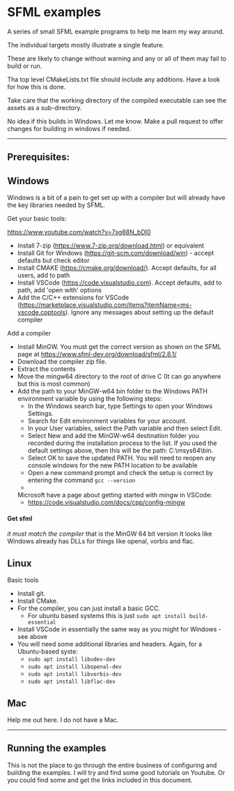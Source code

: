 # SFML examples

A series of small SFML example programs to help me learn my way around.

The individual targets mostly illustrate a single feature.

These are likely to change without warning and any or all of them may fail to build or run.

Tha top level CMakeLists.txt file should include any additions. Have a look for how this is done.

Take care that the working directory of the compiled executable can see the assets as a sub-directory.

No idea if this builds in Windows. Let me know. Make a pull request to offer changes for building in windows if needed.

---

## Prerequisites:

## Windows

Windows is a bit of a pain to get set up with a compiler but will already have the key libraries needed by SFML.

Get your basic tools:

https://www.youtube.com/watch?v=7sg88N_bDI0

- Install 7-zip (https://www.7-zip.org/download.html) or equivalent
- Install Git for Windows (https://git-scm.com/download/win) - accept defaults but check editor
- Install CMAKE (https://cmake.org/download/). Accept defaults, for all users, add to path
- Install VSCode (https://code.visualstudio.com). Accept defaults, add to path, add 'open with' options
- Add the C/C++ extensions for VSCode (https://marketplace.visualstudio.com/items?itemName=ms-vscode.cpptools). Ignore
  any messages about setting up the default compiler

Add a compiler

- Install MinGW. You must get the correct version as shown on the SFML page
  at https://www.sfml-dev.org/download/sfml/2.6.1/
- Download the compiler zip file.
- Extract the contents
- Move the mingw64 directory to the root of drive C (It can go anywhere but this is most common)
- Add the path to your MinGW-w64 bin folder to the Windows PATH environment variable by using the following steps:
    - In the Windows search bar, type Settings to open your Windows Settings.
    - Search for Edit environment variables for your account.
    - In your User variables, select the Path variable and then select Edit.
    - Select New and add the MinGW-w64 destination folder you recorded during the installation process to the list.
      If you used the default settings above, then this will be the path: C:\msys64\bin.
    - Select OK to save the updated PATH. You will need to reopen any console windows for the new PATH location to
      be available
    - Open a new command prompt and check the setup is correct by entering the command `gcc --version`
    -
  Microsoft have a page about getting started with mingw in VSCode:
    - https://code.visualstudio.com/docs/cpp/config-mingw

#### Get sfml

_it must match the compiler_ that is the MinGW 64 bit version
It looks like Windows already has DLLs for things like openal, vorbis and flac.

## Linux

Basic tools

- Install git.
- Install CMake.
- For the compiler, you can just install a basic GCC.
    - For ubuntu based systems this is just `sudo apt install build-essential`
- Install VSCode in essentially the same way as you might for Windows - see above
- You will need some additional libraries and headers. Again, for a Ubuntu-based syste:
    - `sudo apt install libudev-dev`
    - `sudo apt install libopenal-dev`
    - `sudo apt install libvorbis-dev`
    - `sudo apt install libflac-dev`

## Mac

Help me out here. I do not have a Mac.

---

## Running the examples

This is not the place to go through the entire business of configuring and building the examples. I will try and find
some good tutorials on Youtube. Or you could find some and get the links included in this document.

